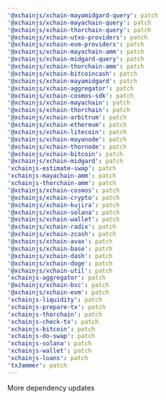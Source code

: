 ```yaml
---
'@xchainjs/xchain-mayamidgard-query': patch
'@xchainjs/xchain-mayachain-query': patch
'@xchainjs/xchain-thorchain-query': patch
'@xchainjs/xchain-utxo-providers': patch
'@xchainjs/xchain-evm-providers': patch
'@xchainjs/xchain-mayachain-amm': patch
'@xchainjs/xchain-midgard-query': patch
'@xchainjs/xchain-thorchain-amm': patch
'@xchainjs/xchain-bitcoincash': patch
'@xchainjs/xchain-mayamidgard': patch
'@xchainjs/xchain-aggregator': patch
'@xchainjs/xchain-cosmos-sdk': patch
'@xchainjs/xchain-mayachain': patch
'@xchainjs/xchain-thorchain': patch
'@xchainjs/xchain-arbitrum': patch
'@xchainjs/xchain-ethereum': patch
'@xchainjs/xchain-litecoin': patch
'@xchainjs/xchain-mayanode': patch
'@xchainjs/xchain-thornode': patch
'@xchainjs/xchain-bitcoin': patch
'@xchainjs/xchain-midgard': patch
'xchainjs-estimate-swap': patch
'xchainjs-mayachain-amm': patch
'xchainjs-thorchain-amm': patch
'@xchainjs/xchain-cosmos': patch
'@xchainjs/xchain-crypto': patch
'@xchainjs/xchain-kujira': patch
'@xchainjs/xchain-solana': patch
'@xchainjs/xchain-wallet': patch
'@xchainjs/xchain-radix': patch
'@xchainjs/xchain-zcash': patch
'@xchainjs/xchain-avax': patch
'@xchainjs/xchain-base': patch
'@xchainjs/xchain-dash': patch
'@xchainjs/xchain-doge': patch
'@xchainjs/xchain-util': patch
'xchainjs-aggregator': patch
'@xchainjs/xchain-bsc': patch
'@xchainjs/xchain-evm': patch
'xchainjs-liquidity': patch
'xchainjs-prepare-tx': patch
'xchainjs-thorchain': patch
'xchainjs-check-tx': patch
'xchainjs-bitcoin': patch
'xchainjs-do-swap': patch
'xchainjs-solana': patch
'xchainjs-wallet': patch
'xchainjs-loans': patch
'txJammer': patch
---
```


More dependency updates
